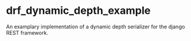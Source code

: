 # drf_dynamic_depth_example
An examplary implementation of a dynamic depth serializer for the django REST framework.
